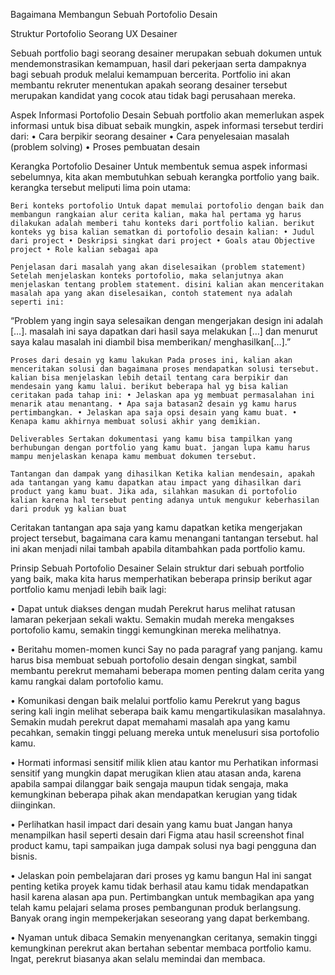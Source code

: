 

Bagaimana Membangun Sebuah Portofolio Desain

Struktur Portofolio Seorang UX Desainer

Sebuah portfolio bagi seorang desainer merupakan sebuah dokumen untuk mendemonstrasikan kemampuan, hasil dari pekerjaan serta dampaknya bagi sebuah produk melalui kemampuan bercerita. Portfolio ini akan membantu rekruter menentukan apakah seorang desainer tersebut merupakan kandidat yang cocok atau tidak bagi perusahaan mereka.

Aspek Informasi Portofolio Desain Sebuah portfolio akan memerlukan aspek informasi untuk bisa dibuat sebaik mungkin, aspek informasi tersebut terdiri dari: • Cara berpikir seorang desainer • Cara penyelesaian masalah (problem solving) • Proses pembuatan desain

Kerangka Portofolio Desainer Untuk membentuk semua aspek informasi sebelumnya, kita akan membutuhkan sebuah kerangka portfolio yang baik. kerangka tersebut meliputi lima poin utama:

    Beri konteks portofolio Untuk dapat memulai portofolio dengan baik dan membangun rangkaian alur cerita kalian, maka hal pertama yg harus dilakukan adalah memberi tahu konteks dari portfolio kalian. berikut konteks yg bisa kalian sematkan di portofolio desain kalian: • Judul dari project • Deskripsi singkat dari project • Goals atau Objective project • Role kalian sebagai apa

    Penjelasan dari masalah yang akan diselesaikan (problem statement) Setelah menjelaskan konteks portofolio, maka selanjutnya akan menjelaskan tentang problem statement. disini kalian akan menceritakan masalah apa yang akan diselesaikan, contoh statement nya adalah seperti ini:

“Problem yang ingin saya selesaikan dengan mengerjakan design ini adalah […]. masalah ini saya dapatkan dari hasil saya melakukan […] dan menurut saya kalau masalah ini diambil bisa memberikan/ menghasilkan[…].”

    Proses dari desain yg kamu lakukan Pada proses ini, kalian akan menceritakan solusi dan bagaimana proses mendapatkan solusi tersebut. kalian bisa menjelaskan lebih detail tentang cara berpikir dan mendesain yang kamu lalui. berikut beberapa hal yg bisa kalian ceritakan pada tahap ini: • Jelaskan apa yg membuat permasalahan ini menarik atau menantang. • Apa saja batasan2 desain yg kamu harus pertimbangkan. • Jelaskan apa saja opsi desain yang kamu buat. • Kenapa kamu akhirnya membuat solusi akhir yang demikian.

    Deliverables Sertakan dokumentasi yang kamu bisa tampilkan yang berhubungan dengan portfolio yang kamu buat. jangan lupa kamu harus mampu menjelaskan kenapa kamu membuat dokumen tersebut.

    Tantangan dan dampak yang dihasilkan Ketika kalian mendesain, apakah ada tantangan yang kamu dapatkan atau impact yang dihasilkan dari product yang kamu buat. Jika ada, silahkan masukan di portofolio kalian karena hal tersebut penting adanya untuk mengukur keberhasilan dari produk yg kalian buat

Ceritakan tantangan apa saja yang kamu dapatkan ketika mengerjakan project tersebut, bagaimana cara kamu menangani tantangan tersebut. hal ini akan menjadi nilai tambah apabila ditambahkan pada portfolio kamu.

Prinsip Sebuah Portofolio Desainer Selain struktur dari sebuah portfolio yang baik, maka kita harus memperhatikan beberapa prinsip berikut agar portfolio kamu menjadi lebih baik lagi:

• Dapat untuk diakses dengan mudah Perekrut harus melihat ratusan lamaran pekerjaan sekali waktu. Semakin mudah mereka mengakses portofolio kamu, semakin tinggi kemungkinan mereka melihatnya.

• Beritahu momen-momen kunci Say no pada paragraf yang panjang. kamu harus bisa membuat sebuah portofolio desain dengan singkat, sambil membantu perekrut memahami beberapa momen penting dalam cerita yang kamu rangkai dalam portofolio kamu.

• Komunikasi dengan baik melalui portfolio kamu Perekrut yang bagus sering kali ingin melihat seberapa baik kamu mengartikulasikan masalahnya. Semakin mudah perekrut dapat memahami masalah apa yang kamu pecahkan, semakin tinggi peluang mereka untuk menelusuri sisa portofolio kamu.

• Hormati informasi sensitif milik klien atau kantor mu Perhatikan informasi sensitif yang mungkin dapat merugikan klien atau atasan anda, karena apabila sampai dilanggar baik sengaja maupun tidak sengaja, maka kemungkinan beberapa pihak akan mendapatkan kerugian yang tidak diinginkan.

• Perlihatkan hasil impact dari desain yang kamu buat Jangan hanya menampilkan hasil seperti desain dari Figma atau hasil screenshot final product kamu, tapi sampaikan juga dampak solusi nya bagi pengguna dan bisnis.

• Jelaskan poin pembelajaran dari proses yg kamu bangun Hal ini sangat penting ketika proyek kamu tidak berhasil atau kamu tidak mendapatkan hasil karena alasan apa pun. Pertimbangkan untuk membagikan apa yang telah kamu pelajari selama proses pembangunan produk berlangsung. Banyak orang ingin mempekerjakan seseorang yang dapat berkembang.

• Nyaman untuk dibaca Semakin menyenangkan ceritanya, semakin tinggi kemungkinan perekrut akan bertahan sebentar membaca portfolio kamu. Ingat, perekrut biasanya akan selalu memindai dan membaca.
